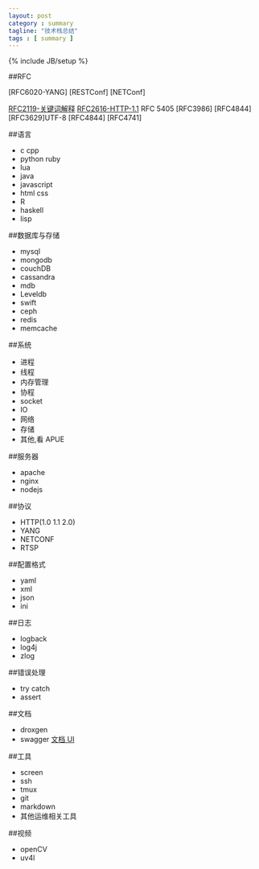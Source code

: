 ```yaml
---
layout: post
category : summary
tagline: "技术栈总结"
tags : [ summary ]
---
```


{% include JB/setup %}

##RFC

[RFC6020-YANG]
[RESTConf]
[NETConf]


[RFC2119-关键词解释](http://www.ietf.org/rfc/rfc2119.txt)
[RFC2616-HTTP-1.1]()
RFC 5405
[RFC3986]
[RFC4844]
[RFC3629]UTF-8
[RFC4844]
[RFC4741]

##语言

* c cpp
* python ruby
* lua
* java
* javascript
* html css
* R
* haskell
* lisp

##数据库与存储

* mysql
* mongodb
* couchDB
* cassandra
* mdb
* Leveldb
* swift
* ceph
* redis
* memcache

##系统

* 进程
* 线程
* 内存管理
* 协程
* socket
* IO
* 网络
* 存储
* 其他,看 APUE

##服务器

* apache
* nginx
* nodejs

##协议

* HTTP(1.0 1.1 2.0)
* YANG
* NETCONF
* RTSP

##配置格式

* yaml
* xml
* json
* ini

##日志

* logback
* log4j
* zlog

##错误处理

* try catch
* assert

##文档

* droxgen
* swagger [文档 UI](https://github.com/swagger-api)

##工具

* screen
* ssh
* tmux
* git
* markdown
* 其他运维相关工具

##视频

* openCV
* uv4l

